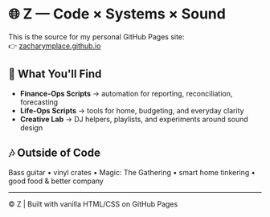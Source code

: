 # 🌐 Z — Code × Systems × Sound

This is the source for my personal GitHub Pages site:  
👉 [zacharymplace.github.io](https://zacharymplace.github.io/)

## 🔧 What You'll Find
- **Finance-Ops Scripts** → automation for reporting, reconciliation, forecasting  
- **Life-Ops Scripts** → tools for home, budgeting, and everyday clarity  
- **Creative Lab** → DJ helpers, playlists, and experiments around sound design  

## 🎶 Outside of Code
Bass guitar • vinyl crates • Magic: The Gathering • smart home tinkering • good food & better company

---
© Z | Built with vanilla HTML/CSS on GitHub Pages
